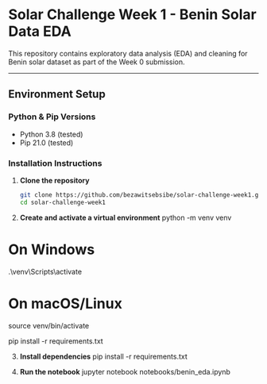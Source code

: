 # Solar Challenge Week 1 - Benin Solar Data EDA

This repository contains exploratory data analysis (EDA) and cleaning for Benin solar dataset as part of the Week 0 submission.

---

## Environment Setup

### Python & Pip Versions
- Python 3.8 (tested)
- Pip 21.0 (tested)

### Installation Instructions

1. **Clone the repository**
   ```bash
   git clone https://github.com/bezawitsebsibe/solar-challenge-week1.git
   cd solar-challenge-week1

2. **Create and activate a virtual environment**
python -m venv venv
# On Windows
.\venv\Scripts\activate
# On macOS/Linux
source venv/bin/activate


pip install -r requirements.txt


3. **Install dependencies**
pip install -r requirements.txt

4. **Run the notebook**
jupyter notebook notebooks/benin_eda.ipynb
